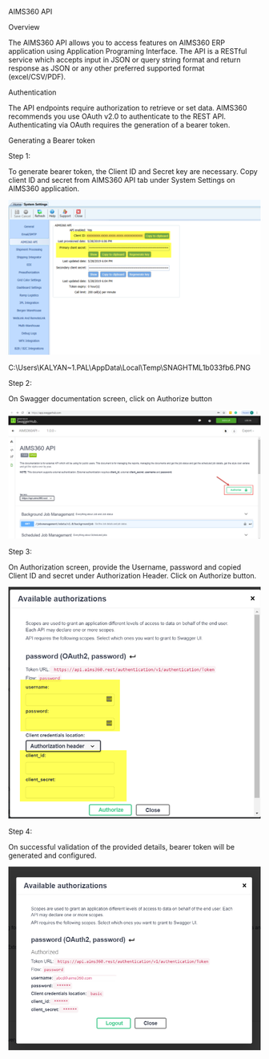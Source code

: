 AIMS360 API

Overview

The AIMS360 API allows you to access features on AIMS360 ERP application using
Application Programing Interface. The API is a RESTful service which accepts
input in JSON or query string format and return response as JSON or any other
preferred supported format (excel/CSV/PDF).

Authentication

The API endpoints require authorization to retrieve or set data. AIMS360
recommends you use OAuth v2.0 to authenticate to the REST API. Authenticating
via OAuth requires the generation of a bearer token.

Generating a Bearer token

Step 1:

To generate bearer token, the Client ID and Secret key are necessary. Copy
client ID and secret from AIMS360 API tab under System Settings on AIMS360
application.

![](media/ff708d7d5f37ee685ae47ff23867b9ca.png)

C:\\Users\\KALYAN\~1.PAL\\AppData\\Local\\Temp\\SNAGHTML1b033fb6.PNG

Step 2:

On Swagger documentation screen, click on Authorize button

![](media/6294147184ff3d0609e984e275a5637d.png)

Step 3:

On Authorization screen, provide the Username, password and copied Client ID and
secret under Authorization Header. Click on Authorize button.

![](media/a540e529f7e7114ac8878b1f39484aee.png)

Step 4:

On successful validation of the provided details, bearer token will be generated
and configured.

![](media/c7c3e58b570c397cadcebdff59d5ec49.png)
